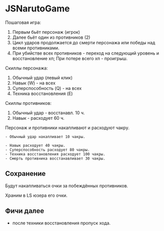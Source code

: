 # JSNarutoGame

Пошаговая игра:
1. Первым бьёт персонаж (игрок)
2. Далее бьёт один из противников (2) 
3. Цикл ударов продолжается до смерти персонажа или победы над всеми противниками.
3. При убийстве всех противников - переход на следующий уровень и восстановление хп;
   При потере всего хп - проигрыш.


Скиллы персонажа:
1. Обычный удар (левый клик)
2. Навык (W) - на всех
3. Суперспособность (Q) - на всех
4. Техника восстановления (E)

Скиллы противников:
1. Обычный удар - восстанавл. 10 ч.
2. Навык - расходует 60 ч.

Персонаж и противники накапливают и расходуют чакру.

    - Обычный удар накапливает 10 чакры.
   
    - Навык расходует 40 чакры.
    - Суперспособность расходует 80 чакры.
    - Техника восстановления расходует 100 чакры.
    - Смерть противника восстанавливает 30 чакры.

## Сохранение   
Будут накапливаться очки за побеждённых противников.

Храним в LS юзера его очки.


## Фичи далее
   - после техники восстановления пропуск хода.


